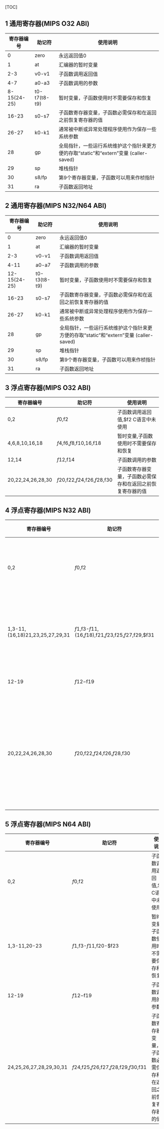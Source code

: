 [TOC]

## 1 通用寄存器(MIPS O32 ABI)

| 寄存器编号 | 助记符 | 使用说明 |
| ---------- | ------ | -------- |
| 0          | zero   | 永远返回值0 |
| 1          | at     | 汇编器的暂时变量 |
| 2-3        | v0-v1  | 子函数调用返回值 |
| 4-7        | a0-a3  | 子函数调用的参数 |
| 8-15(24-25)| t0-t7(t8-t9) | 暂时变量，子函数使用时不需要保存和恢复 |
| 16-23      | s0-s7  | 子函数寄存器变量，子函数必需保存和在返回之前恢复寄存器的值 |
| 26-27      | k0-k1  | 通常被中断或异常处理程序使用作为保存一些系统参数 |
| 28         | gp     | 全局指针，一些运行系统维护这个指针来更方便的存取“static”和“extern”变量 (caller-saved) |
| 29         | sp     | 堆栈指针 |
| 30         | s8/fp  | 第9个寄存器变量，子函数可以用来作桢指针 |
| 31         | ra     | 子函数返回地址 |

## 2 通用寄存器(MIPS N32/N64 ABI)

| 寄存器编号 | 助记符 | 使用说明 |
| ---------- | ------ | -------- |
| 0          | zero   | 永远返回值0 |
| 1          | at     | 汇编器的暂时变量 |
| 2-3        | v0-v1  | 子函数调用返回值 |
| 4-11       | a0-a7  | 子函数调用的参数 |
|12-15(24-25)| t0-t3(t8-t9) | 暂时变量，子函数使用时不需要保存和恢复 |
| 16-23      | s0-s7  | 子函数寄存器变量，子函数必需保存和在返回之前恢复寄存器的值 |
| 26-27      | k0-k1  | 通常被中断或异常处理程序使用作为保存一些系统参数 |
| 28         | gp     | 全局指针，一些运行系统维护这个指针来更方便的存取“static”和“extern”变量 (caller-saved) |
| 29         | sp     | 堆栈指针 |
| 30         | s8/fp  | 第9个寄存器变量，子函数可以用来作桢指针 |
| 31         | ra     | 子函数返回地址 |

## 3 浮点寄存器(MIPS O32 ABI)

| 寄存器编号 | 助记符 | 使用说明 |
| ---------- | ------ | -------- |
| 0,2 | $f0,$f2 | 子函数调用返回值,$f2 C语言中未使用 |
| 4,6,8,10,16,18 | $f4,$f6,$f8,$f10,$16,$f18 | 暂时变量,子函数使用时不需要保存和恢复 |
| 12,14 | $f12,$f14 | 子函数调用的参数 |
| 20,22,24,26,28,30 | $f20,$f22,$f24,$f26,$f28,$f30 | 子函数寄存器变量，子函数必需保存和在返回之前恢复寄存器的值 |

## 4 浮点寄存器(MIPS N32 ABI)

| 寄存器编号 | 助记符 | 使用说明 |
| ---------- | ------ | -------- |
| 0,2 | $f0,$f2   | 子函数调用返回值,$f2 C语言中未使用 |
| 1,3-11,(16,18)21,23,25,27,29,31 | $f1,$f3-$f11,($16,$f18),$f21,$f23,$f25,$f27,$f29,$f31 | 暂时变量,子函数使用时不需要保存和恢复 |
| 12-19 | $f12-$f19 | 子函数调用的参数 |
| 20,22,24,26,28,30 | $f20,$f22,$f24,$f26,$f28,$f30 | 子函数寄存器变量，子函数必需保存和在返回之前恢复寄存器的值 |

## 5 浮点寄存器(MIPS N64 ABI)

| 寄存器编号 | 助记符 | 使用说明 |
| ---------- | ------ | -------- |
| 0,2 | $f0,$f2   | 子函数调用返回值,$f2 C语言中未使用 |
| 1,3-11,20-23 | $f1,$f3-$f11,$f20-$f23 | 暂时变量,子函数使用时不需要保存和恢复 |
| 12-19 | $f12-$f19 | 子函数调用的参数 |
| 24,25,26,27,28,29,30,31 | $f24,$f25,$f26,$f27,$f28,$f29,$f30,$f31 | 子函数寄存器变量，子函数必需保存和在返回之前恢复寄存器的值 |
